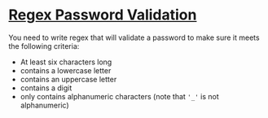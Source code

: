 # [Regex Password Validation](https://www.codewars.com/kata/regex-password-validation "https://www.codewars.com/kata/52e1476c8147a7547a000811")

You need to write regex that will validate a password to make sure it meets the following criteria:

* At least six characters long
* contains a lowercase letter
* contains an uppercase letter
* contains a digit
* only contains alphanumeric characters (note that `'_'` is not alphanumeric)